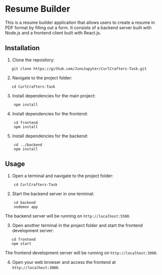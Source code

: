 # Resume Builder

This is a resume builder application that allows users to create a resume in PDF format by filling out a form. It consists of a backend server built with Node.js and a frontend client built with React.js.

## Installation

1. Clone the repository: 

```shell
   git clone https://github.com/JunoJupyter/CurlCrafters-Task.git
```

2. Navigate to the project folder:

```shell
   cd CurlCrafters-Task
```

3. Install dependencies for the main project:

```shell
    npm install
```

4. Install dependencies for the frontend:

```shell
    cd frontend
    npm install
```

5. Install dependencies for the backend:

```shell
    cd ../backend
    npm install
```


## Usage

1. Open a terminal and navigate to the project folder:

```shell
    cd CurlCrafters-Task
```

2. Start the backend server in one terminal:

```shell
    cd backend
    nodemon app
```

The backend server will be running on `http://localhost:5500`.

3. Open another terminal in the project folder and start the frontend development server:

```shell
   cd frontend
   npm start
```

The frontend development server will be running on `http://localhost:3000`.

4. Open your web browser and access the frontend at `http://localhost:3000`.